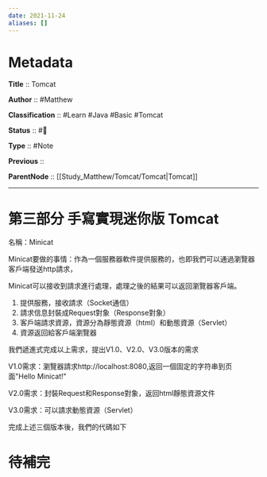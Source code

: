 ```yaml
---
date: 2021-11-24
aliases: []
---
```


# Metadata

**Title** :: Tomcat

**Author** :: #Matthew 

**Classification** :: #Learn #Java #Basic #Tomcat

**Status** :: #🌱

**Type** :: #Note

**Previous** ::

**ParentNode** :: [[Study_Matthew/Tomcat/Tomcat|Tomcat]]

---

# 第三部分 手寫實現迷你版 Tomcat

名稱：Minicat

Minicat要做的事情：作為⼀個服務器軟件提供服務的，也即我們可以通過瀏覽器客戶端發送http請求，

Minicat可以接收到請求進⾏處理，處理之後的結果可以返回瀏覽器客戶端。

1. 提供服務，接收請求（Socket通信）
2. 請求信息封裝成Request對象（Response對象）
3. 客戶端請求資源，資源分為靜態資源（html）和動態資源（Servlet）
4. 資源返回給客戶端瀏覽器

我們遞進式完成以上需求，提出V1.0、V2.0、V3.0版本的需求

V1.0需求：瀏覽器請求http://localhost:8080,返回⼀個固定的字符串到⻚⾯"Hello Minicat!"

V2.0需求：封裝Request和Response對象，返回html靜態資源⽂件

V3.0需求：可以請求動態資源（Servlet）

完成上述三個版本後，我們的代碼如下


# 待補完